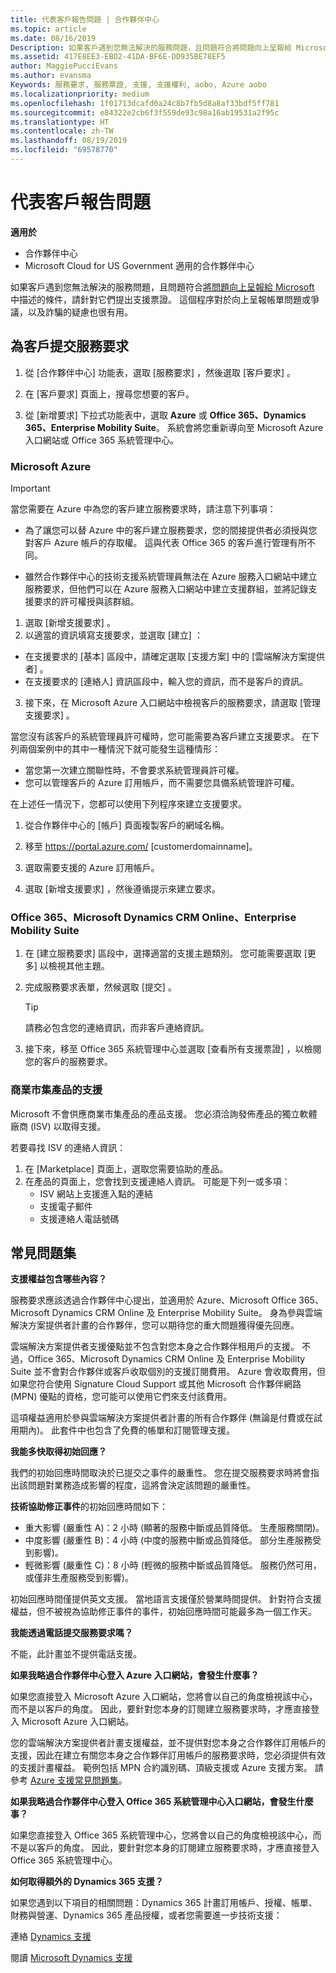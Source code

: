 ```yaml
---
title: 代表客戶報告問題 | 合作夥伴中心
ms.topic: article
ms.date: 08/16/2019
Description: 如果客戶遇到您無法解決的服務問題，且問題符合將問題向上呈報給 Microsoft 中描述的條件，請針對它們提出支援票證。
ms.assetid: 417E8EE3-EBD2-41DA-BF6E-DD935BE78EF5
author: MaggiePucciEvans
ms.author: evansma
Keywords: 服務要求, 服務票證, 支援, 支援權利, aobo, Azure aobo
ms.localizationpriority: medium
ms.openlocfilehash: 1f01713dcafd0a24c8b7fb5d8a8af33bdf5ff781
ms.sourcegitcommit: e84322e2cb6f3f559de93c98a16ab19531a2f95c
ms.translationtype: HT
ms.contentlocale: zh-TW
ms.lasthandoff: 08/19/2019
ms.locfileid: "69578770"
---
```

# <a name="report-problems-on-behalf-of-a-customer"></a>代表客戶報告問題

**適用於**

-  合作夥伴中心
-  Microsoft Cloud for US Government 適用的合作夥伴中心


如果客戶遇到您無法解決的服務問題，且問題符合[將問題向上呈報給 Microsoft](escalate-problems-to-microsoft.md) 中描述的條件，請針對它們提出支援票證。 這個程序對於向上呈報帳單問題或爭議，以及詐騙的疑慮也很有用。

## <a name="submit-a-service-request-for-a-customer"></a>為客戶提交服務要求

1.  從 [合作夥伴中心]  功能表，選取 [服務要求]  ，然後選取 [客戶要求]  。 

2.  在 [客戶要求] 頁面上，搜尋您想要的客戶。

3.  從 [新增要求]  下拉式功能表中，選取 **Azure** 或 **Office 365、Dynamics 365、Enterprise Mobility Suite**。 系統會將您重新導向至 Microsoft Azure 入口網站或 Office 365 系統管理中心。

### <a name="microsoft-azure"></a>Microsoft Azure

> [!IMPORTANT]
> 當您需要在 Azure 中為您的客戶建立服務要求時，請注意下列事項：
>
>- 為了讓您可以替 Azure 中的客戶建立服務要求，您的間接提供者必須授與您對客戶 Azure 帳戶的存取權。 這與代表 Office 365 的客戶進行管理有所不同。 
>
>- 雖然合作夥伴中心的技術支援系統管理員無法在 Azure 服務入口網站中建立服務要求，但他們可以在 Azure 服務入口網站中建立支援群組，並將記錄支援要求的許可權授與該群組。

1. 選取 [新增支援要求]  。
2. 以適當的資訊填寫支援要求，並選取 [建立]  ：
-   在支援要求的 [基本]  區段中，請確定選取 [支援方案]  中的 [雲端解決方案提供者]  。
-   在支援要求的 [連絡人]  資訊區段中，輸入您的資訊，而不是客戶的資訊。

3. 接下來，在 Microsoft Azure 入口網站中檢視客戶的服務要求，請選取 \[管理支援要求\]  。

當您沒有該客戶的系統管理員許可權時，您可能需要為客戶建立支援要求。 在下列兩個案例中的其中一種情況下就可能發生這種情形： 
 
-   當您第一次建立關聯性時，不會要求系統管理員許可權。
-   您可以管理客戶的 Azure 訂用帳戶，而不需要您具備系統管理許可權。
 
在上述任一情況下，您都可以使用下列程序來建立支援要求。 

1. 從合作夥伴中心的 [帳戶] 頁面複製客戶的網域名稱。

2. 移至 https://portal.azure.com/ [customerdomainname]。 

3. 選取需要支援的 Azure 訂用帳戶。

4. 選取 [新增支援要求]  ，然後遵循提示來建立要求。 

 
### <a name="office-365-microsoft-dynamics-crm-online-enterprise-mobility-suite"></a>Office 365、Microsoft Dynamics CRM Online、Enterprise Mobility Suite

1. 在 \[建立服務要求\]  區段中，選擇適當的支援主題類別。 您可能需要選取 \[更多\]  以檢視其他主題。    
2. 完成服務要求表單，然候選取 [提交]  。

   > [!TIP]
   > 請務必包含您的連絡資訊，而非客戶連絡資訊。

3. 接下來，移至 Office 365 系統管理中心並選取 \[查看所有支援票證\]  ，以檢閱您的客戶的服務要求。

### <a name="support-for-commercial-marketplace-products"></a>商業市集產品的支援

Microsoft 不會供應商業市集產品的產品支援。 您必須洽詢發佈產品的獨立軟體廠商 (ISV) 以取得支援。

若要尋找 ISV 的連絡人資訊：

1.  在 [Marketplace]  頁面上，選取您需要協助的產品。
2.  在產品的頁面上，您會找到支援連絡人資訊。 可能是下列一或多項：
    - ISV 網站上支援進入點的連結
    - 支援電子郵件 
    - 支援連絡人電話號碼

## <a name="faq"></a>常見問題集

**支援權益包含哪些內容？**

服務要求應該透過合作夥伴中心提出，並適用於 Azure、Microsoft Office 365、Microsoft Dynamics CRM Online 及 Enterprise Mobility Suite。 身為參與雲端解決方案提供者計畫的合作夥伴，您可以期待您的重大問題獲得優先回應。

雲端解決方案提供者支援優點並不包含對您本身之合作夥伴租用戶的支援。 不過，Office 365、Microsoft Dynamics CRM Online 及 Enterprise Mobility Suite 並不會對合作夥伴或客戶收取個別的支援訂閱費用。 Azure 會收取費用，但如果您符合使用 Signature Cloud Support 或其他 Microsoft 合作夥伴網路 (MPN) 優點的資格，您可能可以使用它們來支付該費用。

這項權益適用於參與雲端解決方案提供者計畫的所有合作夥伴 (無論是付費或在試用期內)。 此套件中也包含了免費的帳單和訂閱管理支援。

**我能多快取得初始回應？**

我們的初始回應時間取決於已提交之事件的嚴重性。 您在提交服務要求時將會指出該問題對業務造成影響的程度，這將會決定該問題的嚴重性。

**技術協助修正事件**的初始回應時間如下：

-   重大影響 (嚴重性 A)：2 小時 (顯著的服務中斷或品質降低。 生產服務關閉)。
-   中度影響 (嚴重性 B)：4 小時 (中度的服務中斷或品質降低。 部分生產服務受到影響)。
-   輕微影響 (嚴重性 C)：8 小時 (輕微的服務中斷或品質降低。 服務仍然可用，或僅非生產服務受到影響)。

初始回應時間僅提供英文支援。 當地語言支援僅於營業時間提供。
針對符合支援權益，但不被視為協助修正事件的事件，初始回應時間可能最多為一個工作天。

**我能透過電話提交服務要求嗎？**

不能，此計畫並不提供電話支援。

**如果我略過合作夥伴中心登入 Azure 入口網站，會發生什麼事？**

如果您直接登入 Microsoft Azure 入口網站，您將會以自己的角度檢視該中心，而不是以客戶的角度。 因此，要針對您本身的訂閱建立服務要求時，才應直接登入 Microsoft Azure 入口網站。

您的雲端解決方案提供者計畫支援權益，並不提供對您本身之合作夥伴訂用帳戶的支援，因此在建立有關您本身之合作夥伴訂用帳戶的服務要求時，您必須提供有效的支援計畫權益。 範例包括 MPN 合約識別碼、頂級支援或 Azure 支援方案。 請參考 [Azure 支援常見問題集](https://go.microsoft.com/fwlink/?LinkId=717532)。

**如果我略過合作夥伴中心登入 Office 365 系統管理中心入口網站，會發生什麼事？**

如果您直接登入 Office 365 系統管理中心，您將會以自己的角度檢視該中心，而不是以客戶的角度。 因此，要針對您本身的訂閱建立服務要求時，才應直接登入 Office 365 系統管理中心。

**如何取得額外的 Dynamics 365 支援？**

如果您遇到以下項目的相關問題：Dynamics 365 計畫訂用帳戶、授權、帳單、財務與營運、Dynamics 365 產品授權，或者您需要進一步技術支援：
 
連絡 [Dynamics 支援](https://docs.microsoft.com/dynamics365/customer-engagement/admin/contact-technical-support)

閱讀 [Microsoft Dynamics 支援](https://support.microsoft.com/help/4052881/faq-microsoft-dynamics-365-for-unified-operations-iur)




